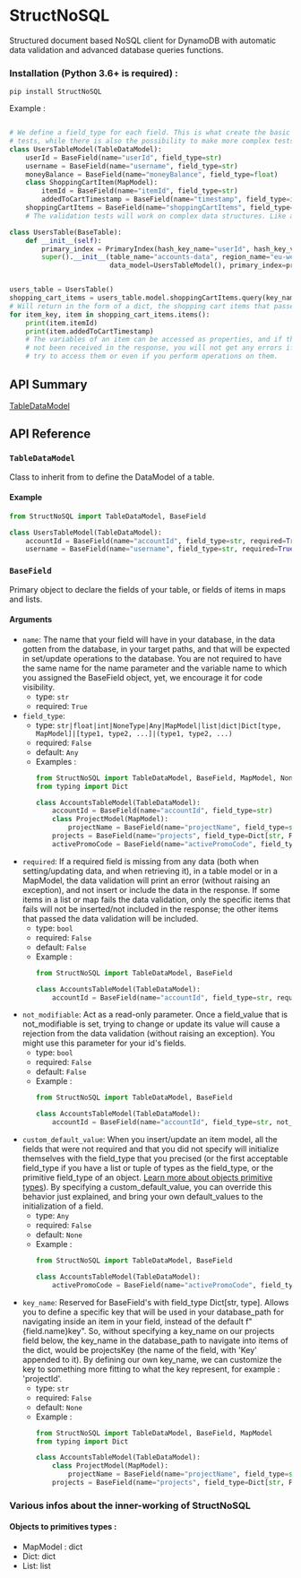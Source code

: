 # StructNoSQL
Structured document based NoSQL client for DynamoDB with automatic data validation and advanced database queries functions.

### Installation (Python 3.6+ is required) :

```
pip install StructNoSQL
```

Example :

```python

# We define a field_type for each field. This is what create the basic validation
# tests, while there is also the possibility to make more complex tests.
class UsersTableModel(TableDataModel):
    userId = BaseField(name="userId", field_type=str)
    username = BaseField(name="username", field_type=str)
    moneyBalance = BaseField(name="moneyBalance", field_type=float)
    class ShoppingCartItem(MapModel):
        itemId = BaseField(name="itemId", field_type=str)
        addedToCartTimestamp = BaseField(name="timestamp", field_type=int)
    shoppingCartItems = BaseField(name="shoppingCartItems", field_type=Dict[str, ShoppingCartItem])
    # The validation tests will work on complex data structures. Like a list or a dict of items.

class UsersTable(BaseTable):
    def __init__(self):
        primary_index = PrimaryIndex(hash_key_name="userId", hash_key_variable_python_type=str)
        super().__init__(table_name="accounts-data", region_name="eu-west-2", 
                         data_model=UsersTableModel(), primary_index=primary_index, auto_create_table=True)


users_table = UsersTable()
shopping_cart_items = users_table.model.shoppingCartItems.query(key_name="userId", key_value="42").first_value()
# Will return in the form of a dict, the shopping cart items that passed the validation tests.
for item_key, item in shopping_cart_items.items():
    print(item.itemId)
    print(item.addedToCartTimestamp)
    # The variables of an item can be accessed as properties, and if they have
    # not been received in the response, you will not get any errors if you
    # try to access them or even if you perform operations on them.

```


## API Summary

[TableDataModel](#TableDataModel)


## API Reference

### `TableDataModel`

Class to inherit from to define the DataModel of a table.

#### Example
```python
from StructNoSQL import TableDataModel, BaseField

class UsersTableModel(TableDataModel):
    accountId = BaseField(name="accountId", field_type=str, required=True)
    username = BaseField(name="username", field_type=str, required=True)
```

### `BaseField`
Primary object to declare the fields of your table, or fields of items in maps and lists.

#### Arguments

 - `name`: The name that your field will have in your database, in the data gotten from the database, in your target 
 paths, and that will be expected in set/update operations to the database. You are not required to have the same name
 for the name parameter and the variable name to which you assigned the BaseField object, yet, we encourage it for code 
 visibility.
    - type: `str`
    - required: `True`
 - `field_type`: 
    - type: `str|float|int|NoneType|Any|MapModel|list|dict|Dict[type, MapModel]|[type1, type2, ...]|(type1, type2, ...)`
    - required: `False`
    - default: `Any`
    - Examples :
      ```python
      from StructNoSQL import TableDataModel, BaseField, MapModel, NoneType
      from typing import Dict
      
      class AccountsTableModel(TableDataModel):
          accountId = BaseField(name="accountId", field_type=str)
          class ProjectModel(MapModel):
              projectName = BaseField(name="projectName", field_type=str)
          projects = BaseField(name="projects", field_type=Dict[str, ProjectModel], key_name="projectId")
          activePromoCode = BaseField(name="activePromoCode", field_type=[str, NoneType])
      ```
 - `required`: If a required field is missing from any data (both when setting/updating data, and when retrieving it), 
 in a table model or in a MapModel, the data validation will print an error (without raising an exception), and not 
 insert or include the data in the response. If some items in a list or map fails the data validation, only the specific 
 items that fails will not be inserted/not included in the response; the other items that passed the data validation 
 will be included.
    - type: `bool`
    - required: `False`
    - default: `False`
    - Example :
      ```python
      from StructNoSQL import TableDataModel, BaseField
      
      class AccountsTableModel(TableDataModel):
          accountId = BaseField(name="accountId", field_type=str, required=True)
      ```
 - `not_modifiable`: Act as a read-only parameter. Once a field_value that is not_modifiable is set, trying to change
 or update its value will cause a rejection from the data validation (without raising an exception). You might use
 this parameter for your id's fields.
    - type: `bool`
    - required: `False`
    - default: `False`
    - Example :
      ```python
      from StructNoSQL import TableDataModel, BaseField
      
      class AccountsTableModel(TableDataModel):
          accountId = BaseField(name="accountId", field_type=str, not_modifiable=True)
      ```
 - `custom_default_value`: When you insert/update an item model, all the fields that were not required and that you did
 not specify will initialize themselves with the field_type that you precised (or the first acceptable field_type if
 you have a list or tuple of types as the field_type, or the primitive field_type of an object. [Learn more about 
 objects primitive types](#Objects-to-primitives-types)). By specifying a custom_default_value, you can override this
 behavior just explained, and bring your own default_values to the initialization of a field.
    - type: `Any`
    - required: `False`
    - default: `None`
    - Example :
      ```python
      from StructNoSQL import TableDataModel, BaseField
      
      class AccountsTableModel(TableDataModel):
          activePromoCode = BaseField(name="activePromoCode", field_type=str, custom_default_value="signupPromoCode")
      ```
 - `key_name`: Reserved for BaseField's with field_type Dict[str, type]. Allows you to define a specific key that will
 be used in your database_path for navigating inside an item in your field, instead of the default f"{field.name}key".
 So, without specifying a key_name on our projects field below, the key_name in the database_path to navigate into
 items of the dict, would be projectsKey (the name of the field, with 'Key' appended to it). By defining our own 
 key_name, we can customize the key to something more fitting to what the key represent, for example : 'projectId'.
    - type: `str`
    - required: `False`
    - default: `None`
    - Example :
      ```python
      from StructNoSQL import TableDataModel, BaseField, MapModel
      from typing import Dict
      
      class AccountsTableModel(TableDataModel):
          class ProjectModel(MapModel):
              projectName = BaseField(name="projectName", field_type=str)
          projects = BaseField(name="projects", field_type=Dict[str, ProjectModel], key_name="projectId")
      ```
 
 ### Various infos about the inner-working of StructNoSQL
 
 #### Objects to primitives types :
- MapModel : dict
- Dict: dict
- List: list

